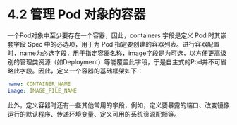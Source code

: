# 4.2 管理 Pod 对象的容器

一个Pod对象中至少要存在一个容器，因此，containers 字段是定义 Pod 时其嵌套字段 Spec 中的必选项，用于为 Pod 指定要创建的容器列表。进行容器配置时，name为必选字段，用于指定容器名称，image字段是为可选，以方便更高级别的管理类资源（如Deployment）等能覆盖此字段，于是自主式的Pod并不可省略此字段。因此，定义一个容器的基础框架如下：

```yaml
name: CONTAINER_NAME
image: IMAGE_FILE_NAME
```

此外，定义容器时还有一些其他常用的字段，例如，定义要暴露的端口、改变镜像运行的默认程序、传递环境变量、定义可用的系统资源配额等。

